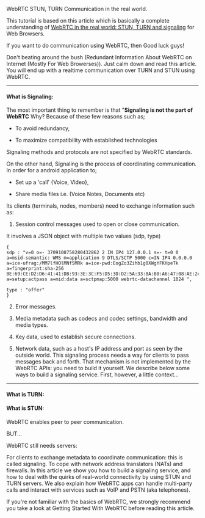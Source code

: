 WebRTC STUN, TURN Communication in the real world.

This tutorial is based on this article which is basically a complete understanding of [WebRTC in the real world: STUN, TURN and signaling](https://www.html5rocks.com/en/tutorials/webrtc/infrastructure/) for Web Browsers.


If you want to do communication using WebRTC, then Good luck guys!

Don't beating around the bush (Redundant Information About WebRTC on Internet (Mostly For Web Browerses)). Just calm down and read this article. You will end up with a realtime communication over TURN and STUN using WebRTC.

----

#### What is Signaling:

The most important thing to remember is that "**Signaling is not the part of WebRTC**  Why?
Because of these few reasons such as;

- To avoid redundancy,

- To maximize compatibility with established technologies

Signaling methods and protocols are not specified by WebRTC standards.

On the other hand,  Signaling is the process of coordinating communication. In order for a android application to;

- Set up a 'call' {Voice, Video},

- Share media files i.e. (Voice Notes, Documents etc)

Its clients (terminals, nodes, members) need to exchange information such as:

1. Session control messages used to open or close communication.

It involves a JSON object with multiple two values (sdp, type)

```
{
sdp : "v=0 o=- 3709108758280432862 2 IN IP4 127.0.0.1 s=- t=0 0 a=msid-semantic: WMS m=application 9 DTLS/SCTP 5000 c=IN IP4 0.0.0.0 a=ice-ufrag:/MM7lfHOlMNfSMRk a=ice-pwd:EogZo3Zihb1g0XWgYFKHpeTk a=fingerprint:sha-256 BE:69:CE:D2:D6:41:41:DB:93:3E:3C:F5:D5:3D:D2:5A:33:8A:B0:A6:47:08:AE:24:A0:F6:FE:8F:39:65:21:CE a=setup:actpass a=mid:data a=sctpmap:5000 webrtc-datachannel 1024 ",

type : "offer" 
}

```

2. Error messages.

3. Media metadata such as codecs and codec settings, bandwidth and media types.

4. Key data, used to establish secure connections.

5. Network data, such as a host's IP address and port as seen by the outside world.
This signaling process needs a way for clients to pass messages back and forth. That mechanism is not implemented by the WebRTC APIs: you need to build it yourself. We describe below some ways to build a signaling service. First, however, a little context...


----

#### What is TURN:


#### What is STUN:




WebRTC enables peer to peer communication.

BUT...

WebRTC still needs servers:

For clients to exchange metadata to coordinate communication: this is called signaling.
To cope with network address translators (NATs) and firewalls.
In this article we show you how to build a signaling service, and how to deal with the quirks of real-world connectivity by using STUN and TURN servers. We also explain how WebRTC apps can handle multi-party calls and interact with services such as VoIP and PSTN (aka telephones).

If you're not familiar with the basics of WebRTC, we strongly recommend you take a look at Getting Started With WebRTC before reading this article.


